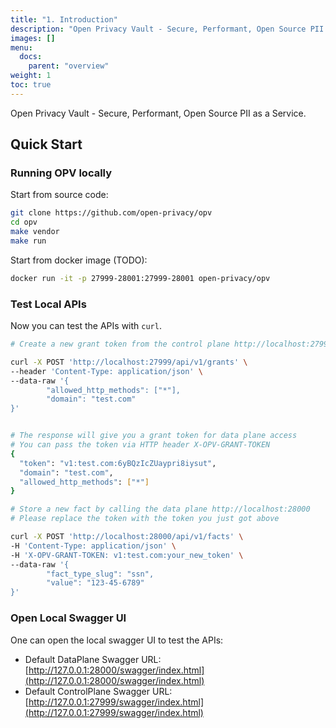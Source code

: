 ```yaml
---
title: "1. Introduction"
description: "Open Privacy Vault - Secure, Performant, Open Source PII as a Service."
images: []
menu:
  docs:
    parent: "overview"
weight: 1
toc: true
---
```


Open Privacy Vault - Secure, Performant, Open Source PII as a Service.

## Quick Start

### Running OPV locally

Start from source code:

```sh
git clone https://github.com/open-privacy/opv
cd opv
make vendor
make run
```

Start from docker image (TODO):

```sh
docker run -it -p 27999-28001:27999-28001 open-privacy/opv
```

### Test Local APIs

Now you can test the APIs with `curl`.

```sh
# Create a new grant token from the control plane http://localhost:27999

curl -X POST 'http://localhost:27999/api/v1/grants' \
--header 'Content-Type: application/json' \
--data-raw '{
        "allowed_http_methods": ["*"],
        "domain": "test.com"
}'


# The response will give you a grant token for data plane access
# You can pass the token via HTTP header X-OPV-GRANT-TOKEN
{
  "token": "v1:test.com:6yBQzIcZUaypri8iysut",
  "domain": "test.com",
  "allowed_http_methods": ["*"]
}
```

```sh
# Store a new fact by calling the data plane http://localhost:28000
# Please replace the token with the token you just got above

curl -X POST 'http://localhost:28000/api/v1/facts' \
-H 'Content-Type: application/json' \
-H 'X-OPV-GRANT-TOKEN: v1:test.com:your_new_token' \
--data-raw '{
        "fact_type_slug": "ssn",
        "value": "123-45-6789"
}'
```

### Open Local Swagger UI

One can open the local swagger UI to test the APIs:

- Default DataPlane Swagger URL: [http://127.0.0.1:28000/swagger/index.html](http://127.0.0.1:28000/swagger/index.html)
- Default ControlPlane Swagger URL: [http://127.0.0.1:27999/swagger/index.html](http://127.0.0.1:27999/swagger/index.html)

